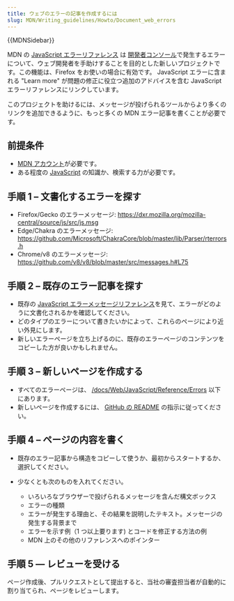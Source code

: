 ```yaml
---
title: ウェブのエラーの記事を作成するには
slug: MDN/Writing_guidelines/Howto/Document_web_errors
---
```


{{MDNSidebar}}

MDN の [JavaScript エラーリファレンス](/ja/docs/Web/JavaScript/Reference/Errors) は [開発者コンソール](https://firefox-source-docs.mozilla.org/devtools-user/web_console/index.html)で発生するエラーについて、ウェブ開発者を手助けすることを目的とした新しいプロジェクトです。この機能は、Firefox をお使いの場合に有効です。 JavaScript エラーに含まれる "Learn more" が問題の修正に役立つ追加のアドバイスを含む JavaScript エラーリファレンスにリンクしています。

このプロジェクトを助けるには、メッセージが投げられるツールからより多くのリンクを追加できるように、もっと多くの MDN エラー記事を書くことが必要です。

## 前提条件

- [MDN アカウント](/ja/docs/MDN/Contribute/Getting_started#ステップ_1_github_アカウントを作成する)が必要です。
- ある程度の [JavaScript](/ja/docs/Web/JavaScript) の知識か、検索する力が必要です。

## 手順 1 – 文書化するエラーを探す

- Firefox/Gecko のエラーメッセージ: <https://dxr.mozilla.org/mozilla-central/source/js/src/js.msg>
- Edge/Chakra のエラーメッセージ: <https://github.com/Microsoft/ChakraCore/blob/master/lib/Parser/rterrors.h>
- Chrome/v8 のエラーメッセージ: <https://github.com/v8/v8/blob/master/src/messages.h#L75>

## 手順 2 – 既存のエラー記事を探す

- 既存の [JavaScript エラーメッセージリファレンス](/ja/docs/Web/JavaScript/Reference/Errors)を見て、エラーがどのように文書化されるかを確認してください。
- どのタイプのエラーについて書きたいかによって、これらのページにより近い外見にします。
- 新しいエラーページを立ち上げるのに、既存のエラーページのコンテンツをコピーした方が良いかもしれません。

## 手順 3 – 新しいページを作成する

- すべてのエラーページは、 [/docs/Web/JavaScript/Reference/Errors](/ja/docs/Web/JavaScript/Reference/Errors) 以下にあります。
- 新しいページを作成するには、 [GitHub の README](https://github.com/mdn/content#adding-a-new-document) の指示に従ってください。

## 手順 4 – ページの内容を書く

- 既存のエラー記事から構造をコピーして使うか、最初からスタートするか、選択してください。
- 少なくとも次のものを入れてください。

  - いろいろなブラウザーで投げられるメッセージを含んだ構文ボックス
  - エラーの種類
  - エラーが発生する理由と、その結果を説明したテキスト。メッセージの発生する背景まで
  - エラーを示す例（1 つ以上要ります) とコードを修正する方法の例
  - MDN 上のその他のリファレンスへのポインター

## 手順 5 — レビューを受ける

ページ作成後、プルリクエストとして提出すると、当社の審査担当者が自動的に割り当てられ、ページをレビューします。
